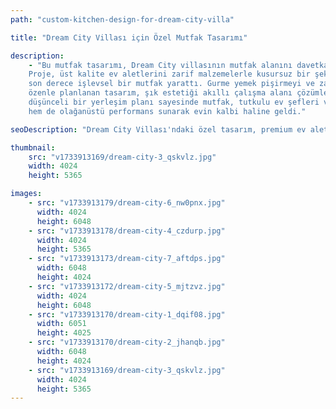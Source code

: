 ```yaml
---
path: "custom-kitchen-design-for-dream-city-villa"

title: "Dream City Villası için Özel Mutfak Tasarımı"

description:
    - "Bu mutfak tasarımı, Dream City villasının mutfak alanını davetkar ve pratik bir ortama dönüştürdü.
    Proje, üst kalite ev aletlerini zarif malzemelerle kusursuz bir şekilde birleştirerek hem estetik hem de
    son derece işlevsel bir mutfak yarattı. Gurme yemek pişirmeyi ve zahmetsiz ağırlamayı desteklemek üzere
    özenle planlanan tasarım, şık estetiği akıllı çalışma alanı çözümleriyle dengeledi. Premium bitişler ve
    düşünceli bir yerleşim planı sayesinde mutfak, tutkulu ev şefleri ve ev sahipleri için hem görsel çekicilik
    hem de olağanüstü performans sunarak evin kalbi haline geldi."

seoDescription: "Dream City Villası'ndaki özel tasarım, premium ev aletleri ve zarif malzemelerle donatılmış lüks mutfak yenilememizi keşfedin. Uzman mutfak tasarımcılarımızla mutfak alanınızı dönüştürün. Modern işlevsellik zamansız stil ile buluşuyor."

thumbnail: 
    src: "v1733913169/dream-city-3_qskvlz.jpg"
    width: 4024
    height: 5365

images:
    - src: "v1733913179/dream-city-6_nw0pnx.jpg"
      width: 4024
      height: 6048
    - src: "v1733913178/dream-city-4_czdurp.jpg"
      width: 4024
      height: 5365
    - src: "v1733913173/dream-city-7_aftdps.jpg"
      width: 6048
      height: 4024
    - src: "v1733913172/dream-city-5_mjtzvz.jpg"
      width: 4024
      height: 6048
    - src: "v1733913170/dream-city-1_dqif08.jpg"
      width: 6051
      height: 4025
    - src: "v1733913170/dream-city-2_jhanqb.jpg"
      width: 6048
      height: 4024
    - src: "v1733913169/dream-city-3_qskvlz.jpg"
      width: 4024
      height: 5365
---
```

